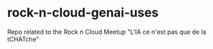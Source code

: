 # rock-n-cloud-genai-uses
Repo related to the Rock n Cloud Meetup "L'IA ce n'est pas que de la tCHATche"
